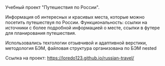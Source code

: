 Учебный проект "Путешествия по России".

Информация об интересных и красивых места, которые можно посетить путешествуя по России. 
Функциональность: ссылки на источники с более подробной информацией о месте, ссылки в футере для планирования путешествия.

Использовались техгологии отзывчивой и адаптивной верстики, методология БЭМ, файловая структура организована по БЭМ nested

Ссылка на проект: https://loredo123.github.io/russian-travel/